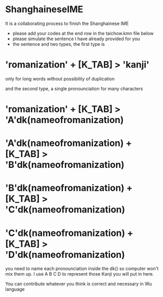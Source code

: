 # ShanghaineseIME
It is a collaborating process to finish the Shanghainese IME

* please add your codes at the end row in the taichow.kmn file below
* please simulate the sentence I have already provided for you
* the sentence and two types, the first type is
# 'romanization' + [K_TAB] > 'kanji'
only for long words without possibility of duplication

and the second type, a single pronounciation for many characters
# 'romanization' + [K_TAB] > 'A'dk(nameofromanization)
# 'A'dk(nameofromanization) + [K_TAB] > 'B'dk(nameofromanization)
# 'B'dk(nameofromanization) + [K_TAB] > 'C'dk(nameofromanization)
# 'C'dk(nameofromanization) + [K_TAB] > 'D'dk(nameofromanization)

you need to name each pronounciation inside the dk() so computer won't mix them up. I use A B C D to represent those Kanji you will put in here.

You can contribute whatever you think is correct and necessary in Wu language
